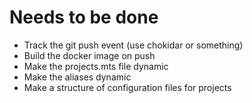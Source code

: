 # Needs to be done

- Track the git push event (use chokidar or something)
- Build the docker image on push
- Make the projects.mts file dynamic
- Make the aliases dynamic
- Make a structure of configuration files for projects